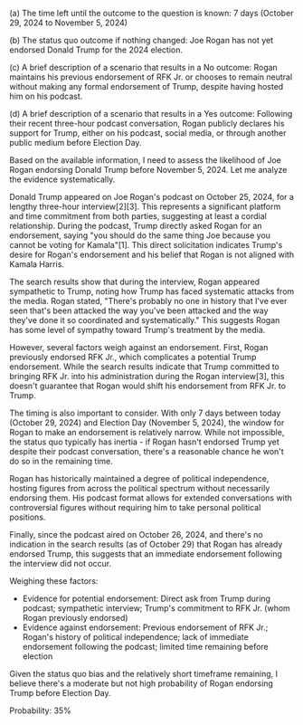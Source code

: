 (a) The time left until the outcome to the question is known: 7 days (October 29, 2024 to November 5, 2024)

(b) The status quo outcome if nothing changed: Joe Rogan has not yet endorsed Donald Trump for the 2024 election.

(c) A brief description of a scenario that results in a No outcome: Rogan maintains his previous endorsement of RFK Jr. or chooses to remain neutral without making any formal endorsement of Trump, despite having hosted him on his podcast.

(d) A brief description of a scenario that results in a Yes outcome: Following their recent three-hour podcast conversation, Rogan publicly declares his support for Trump, either on his podcast, social media, or through another public medium before Election Day.

Based on the available information, I need to assess the likelihood of Joe Rogan endorsing Donald Trump before November 5, 2024. Let me analyze the evidence systematically.

Donald Trump appeared on Joe Rogan's podcast on October 25, 2024, for a lengthy three-hour interview[2][3]. This represents a significant platform and time commitment from both parties, suggesting at least a cordial relationship. During the podcast, Trump directly asked Rogan for an endorsement, saying "you should do the same thing Joe because you cannot be voting for Kamala"[1]. This direct solicitation indicates Trump's desire for Rogan's endorsement and his belief that Rogan is not aligned with Kamala Harris.

The search results show that during the interview, Rogan appeared sympathetic to Trump, noting how Trump has faced systematic attacks from the media. Rogan stated, "There's probably no one in history that I've ever seen that's been attacked the way you've been attacked and the way they've done it so coordinated and systematically." This suggests Rogan has some level of sympathy toward Trump's treatment by the media.

However, several factors weigh against an endorsement. First, Rogan previously endorsed RFK Jr., which complicates a potential Trump endorsement. While the search results indicate that Trump committed to bringing RFK Jr. into his administration during the Rogan interview[3], this doesn't guarantee that Rogan would shift his endorsement from RFK Jr. to Trump.

The timing is also important to consider. With only 7 days between today (October 29, 2024) and Election Day (November 5, 2024), the window for Rogan to make an endorsement is relatively narrow. While not impossible, the status quo typically has inertia - if Rogan hasn't endorsed Trump yet despite their podcast conversation, there's a reasonable chance he won't do so in the remaining time.

Rogan has historically maintained a degree of political independence, hosting figures from across the political spectrum without necessarily endorsing them. His podcast format allows for extended conversations with controversial figures without requiring him to take personal political positions.

Finally, since the podcast aired on October 26, 2024, and there's no indication in the search results (as of October 29) that Rogan has already endorsed Trump, this suggests that an immediate endorsement following the interview did not occur.

Weighing these factors:
- Evidence for potential endorsement: Direct ask from Trump during podcast; sympathetic interview; Trump's commitment to RFK Jr. (whom Rogan previously endorsed)
- Evidence against endorsement: Previous endorsement of RFK Jr.; Rogan's history of political independence; lack of immediate endorsement following the podcast; limited time remaining before election

Given the status quo bias and the relatively short timeframe remaining, I believe there's a moderate but not high probability of Rogan endorsing Trump before Election Day.

Probability: 35%